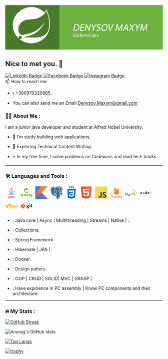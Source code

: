 
<div id="header" >
  <img src=https://github.com/Javac-g/Javac-g/blob/main/LOGO.png?raw=true"/>
</div>
                                                                                      
## Nice to met you. 👋 
                                                                                      
<div id="badges">

                              
  <a href="https://www.linkedin.com/in/maks-denysov-298594235">
    <img src="https://img.shields.io/badge/LinkedIn-blue?style=for-the-badge&logo=linkedin&logoColor=white" alt="LinkedIn Badge"/>
  </a>

  <a href="https://www.facebook.com/profile.php?id=100079473348227">
    <img src="https://img.shields.io/badge/Facebook-blue?style=for-the-badge&logo=facebook&logoColor=white" alt="Facebook Badge"/>
  </a>
<a href="https://www.instagram.com/Maxym.Denysov/">
    <img src="https://img.shields.io/badge/Instagram-orange?style=for-the-badge&logo=Instagram&logoColor=white" alt="Instagram Badge"/>
  </a>

</div>
📫 How to reach me:
                                                                                                                                
- :telephone_receiver: +380970320985 .

- You can also send me an Email Denysov.Maxym@gmail.com
            
 

                                                                                                                         
### :man_technologist: About Me :
                                                                                                                                
I am a junior java developer and student at Alfred Nobel University.
                                                                                                                                
- :telescope: I’m study  building web applications.

- :seedling: Exploring Technical Content Writing.

- :zap: In my free time, I solve problems on Codewars and read tech books.

---

### :hammer_and_wrench: Languages and Tools : 
<div>
  <img src="https://github.com/devicons/devicon/blob/master/icons/java/java-original-wordmark.svg" title="Java" alt="Java" width="40" height="40"/>&nbsp;
  <img src="https://github.com/devicons/devicon/blob/master/icons/spring/spring-original-wordmark.svg" title="Spring" alt="Spring" width="40" height="40"/>&nbsp;
  <img src="https://github.com/devicons/devicon/blob/master/icons/kotlin/kotlin-original.svg" title="Kotlin"  alt="Kotlin" width="40" height="40"/>&nbsp;
  <img src="https://github.com/devicons/devicon/blob/master/icons/postgresql/postgresql-original.svg" title="Postgresql"  alt="Postgresql" width="40" height="40"/>&nbsp;
  <img src="https://github.com/devicons/devicon/blob/master/icons/css3/css3-plain-wordmark.svg"  title="CSS3" alt="CSS" width="40" height="40"/>&nbsp;
  <img src="https://github.com/devicons/devicon/blob/master/icons/html5/html5-original.svg" title="HTML5" alt="HTML" width="40" height="40"/>&nbsp;
  <img src="https://github.com/devicons/devicon/blob/master/icons/javascript/javascript-original.svg" title="JavaScript" alt="JavaScript" width="40" height="40"/>&nbsp;
  <img src="https://github.com/devicons/devicon/blob/master/icons/firebase/firebase-plain-wordmark.svg" title="Firebase" alt="Firebase" width="40" height="40"/>&nbsp;
  <img src="https://github.com/devicons/devicon/blob/master/icons/mysql/mysql-original-wordmark.svg" title="MySQL"  alt="MySQL" width="40" height="40"/>&nbsp;
  <img src="https://github.com/devicons/devicon/blob/master/icons/nodejs/nodejs-original-wordmark.svg" title="NodeJS" alt="NodeJS" width="40" height="40"/>&nbsp;
  <img src="https://github.com/devicons/devicon/blob/master/icons/amazonwebservices/amazonwebservices-plain-wordmark.svg" title="AWS" alt="AWS" width="40" height="40"/>&nbsp;
  <img src="https://github.com/devicons/devicon/blob/master/icons/git/git-original-wordmark.svg" title="Git" **alt="Git" width="40" height="40"/>
</div>    
                                                                                                                                               
- : Java core | Async | Multithreading | Streams | Native |  .
                                                                                                                                        
- : Collections.
                                                                                                                                               
- : Spring Framework.
                                                                                                                                               
- : Hibernate | JPA | .
                                                                                                                                               
- : Docker.
                                                                                                                                               
- : Design patters.
                                                                                                                                               
- : OOP | CRUD | SOLID| MVC | GRASP |.

- : Have expirience in PC assembly | Know PC components and their architecture.
                                                                                                                                
---

### :fire: My Stats :
[![GitHub Streak](http://github-readme-streak-stats.herokuapp.com?user=Javac-g&theme=monokai-metallian&date_format=M%20j%5B%2C%20Y%5D)](https://git.io/streak-stats)
                                                                                                                                               
 
![Anurag's GitHub stats](https://github-readme-stats.vercel.app/api?username=Javac-g&show_icons=true&theme=tokyonight)

[![Top Langs](https://github-readme-stats.vercel.app/api/top-langs/?username=Javac-g&layout=compact&theme=tokyonight)](https://github.com/anuraghazra/github-readme-stats)

[![trophy](https://github-profile-trophy.vercel.app/?username=Javac-g&theme=onedark)](https://github.com/ryo-ma/github-profile-trophy)
